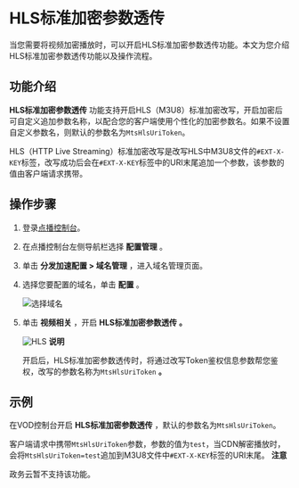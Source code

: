 HLS标准加密参数透传 
================================

当您需要将视频加密播放时，可以开启HLS标准加密参数透传功能。本文为您介绍HLS标准加密参数透传功能以及操作流程。

功能介绍 
-------------------------

**HLS标准加密参数透传** 功能支持开启HLS（M3U8）标准加密改写，开启加密后可自定义追加参数名称，以配合您的客户端使用个性化的加密参数名。如果不设置自定义参数名，则默认的参数名为`MtsHlsUriToken`。

HLS（HTTP Live Streaming）标准加密改写是改写HLS中M3U8文件的`#EXT-X-KEY`标签，改写成功后会在`#EXT-X-KEY`标签中的URI末尾追加一个参数，该参数的值由客户端请求携带。

操作步骤 
---------------------------

1. 登录[点播控制台](https://vod.console.aliyun.com/)。

   

2. 在点播控制台左侧导航栏选择 **配置管理** 。

   

3. 单击 **分发加速配置 \> 域名管理** ，进入域名管理页面。

   

4. 选择您要配置的域名，单击 **配置** 。

   ![选择域名](https://static-aliyun-doc.oss-accelerate.aliyuncs.com/assets/img/zh-CN/0198425061/p181835.png)
   

5. 单击 **视频相关** ，开启 **HLS标准加密参数透传** **。** 

   ![HLS](https://static-aliyun-doc.oss-accelerate.aliyuncs.com/assets/img/zh-CN/0198425061/p181836.png)
   **说明**

   开启后，HLS标准加密参数透传时，将通过改写Token鉴权信息参数帮您鉴权，改写的参数名称为`MtsHlsUriToken` **。**

   




示例 
-----------------------

在VOD控制台开启 **HLS标准加密参数透传** ，默认的参数名为`MtsHlsUriToken`。

客户端请求中携带`MtsHlsUriToken`参数，参数的值为`test`，当CDN解密播放时，会将`MtsHlsUriToken=test`追加到M3U8文件中`#EXT-X-KEY`标签的URI末尾。
**注意**

政务云暂不支持该功能。
